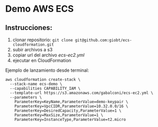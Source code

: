 # Demo AWS ECS
## Instrucciones:
1. clonar repositorio:
  `git clone git@github.com:giobt/ecs-cloudformation.git`
2. subir archivos a s3
3. copiar url del archivo _ecs-ec2.yml_
4. ejecutar en CloudFormation

Ejemplo de lanzamiento desde terminal:
```
aws cloudformation create-stack \
  --stack-name ecs-demo \
  --capabilities CAPABILITY_IAM \
  --template-url https://s3.amazonaws.com/gabalconi/ecs-ec2.yml \
  --parameters \
    ParameterKey=KeyName,ParameterValue=demo-keypair \
    ParameterKey=VpcCIDR,ParameterValue=10.32.0.0/16 \
    ParameterKey=DesiredCapacity,ParameterValue=1 \
    ParameterKey=MaxSize,ParameterValue=1 \
    ParameterKey=InstanceType,ParameterValue=t2.micro
```
